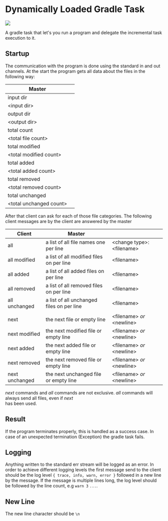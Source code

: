 # Dynamically Loaded Gradle Task

[![](https://jitpack.io/v/Wasabi375/dynamicallyLoadedGradleTask.svg)](https://jitpack.io/#Wasabi375/dynamicallyLoadedGradleTask)

A gradle task that let's you run a program and delegate the incremental task execution to it. 

## Startup

The communication with the program is done using the standard in and out channels. 
At the start the program gets all data about the files in the following way:

| Master | |
| --- | --- |
| input dir ||
| \<input dir> ||
| output dir ||
| \<output dir> ||
| total count|  |
| \<total file count> | |
| total modified | |
| \<total modified count> ||
| total added ||
| \<total added count> ||
| total removed ||
| \<total removed count> ||
| total unchanged ||
| \<total unchanged count> ||

After that client can ask for each of those file categories. The following client messages are by the client are answered
by the master

| Client | Master | |
| --- | --- | --- |
| all | a list of all file names one per line | \<change type>: \<filename> |
| all modified | a list of all modified files on per line | \<filename> |
| all added | a list of all added files on per line | \<filename> |
| all removed | a list of all removed files on per line | \<filename> |
| all unchanged | a list of all unchanged files on per line | \<filename> |
| | | |
| next | the next file or empty line | \<filename> *or* \<newline> |
| next modified | the next modified file or empty line | \<filename> *or* \<newline> |
| next added | the next added file or empty line | \<filename> *or* \<newline> |
| next removed | the next removed file or empty line | \<filename> *or* \<newline> |
| next unchanged | the next unchanged file or empty line | \<filename> *or* \<newline> |

*next* commands and *all* commands are not exclusive. *all* commands will always send all files, even if *next*  
has been used.  

## Result

If the program terminates properly, this is handled as a success case. In case of an unexpected termination (Exception) 
the gradle task fails. 

## Logging

Anything written to the standard err stream will be logged as an error. In order to achieve different logging levels
the first message send to the client should be the log level `{ trace, info, warn, error }` followed in a new line by the message.
If the message is multiple lines long, the log level should be followed by the line count, e.g `warn 3` `...`.

## New Line

The new line character should be `\n`
